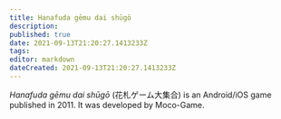 ```yaml
---
title: Hanafuda gēmu dai shūgō
description: 
published: true
date: 2021-09-13T21:20:27.1413233Z 
tags: 
editor: markdown
dateCreated: 2021-09-13T21:20:27.1413233Z
---
```

_Hanafuda gēmu dai shūgō_ (<span lang='ja'>花札ゲーム大集合</span>) is an Android/iOS game published in 2011.
It was developed by Moco-Game.
